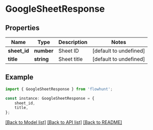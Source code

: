 # GoogleSheetResponse


## Properties

Name | Type | Description | Notes
------------ | ------------- | ------------- | -------------
**sheet_id** | **number** | Sheet ID | [default to undefined]
**title** | **string** | Sheet title | [default to undefined]

## Example

```typescript
import { GoogleSheetResponse } from 'flowhunt';

const instance: GoogleSheetResponse = {
    sheet_id,
    title,
};
```

[[Back to Model list]](../README.md#documentation-for-models) [[Back to API list]](../README.md#documentation-for-api-endpoints) [[Back to README]](../README.md)
